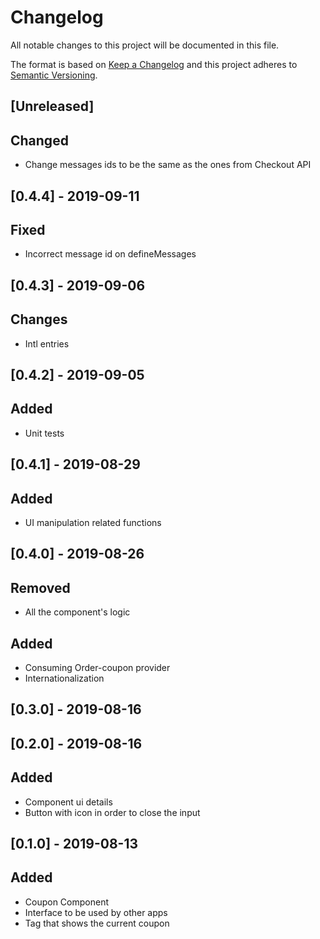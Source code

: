 # Changelog

All notable changes to this project will be documented in this file.

The format is based on [Keep a Changelog](http://keepachangelog.com/en/1.0.0/)
and this project adheres to [Semantic Versioning](http://semver.org/spec/v2.0.0.html).

## [Unreleased]

## Changed

- Change messages ids to be the same as the ones from Checkout API

## [0.4.4] - 2019-09-11

## Fixed

- Incorrect message id on defineMessages

## [0.4.3] - 2019-09-06

## Changes

- Intl entries

## [0.4.2] - 2019-09-05

## Added

- Unit tests

## [0.4.1] - 2019-08-29

## Added

- UI manipulation related functions

## [0.4.0] - 2019-08-26

## Removed

- All the component's logic

## Added

- Consuming Order-coupon provider
- Internationalization

## [0.3.0] - 2019-08-16

## [0.2.0] - 2019-08-16

## Added

- Component ui details
- Button with icon in order to close the input

## [0.1.0] - 2019-08-13

## Added

- Coupon Component
- Interface to be used by other apps
- Tag that shows the current coupon
